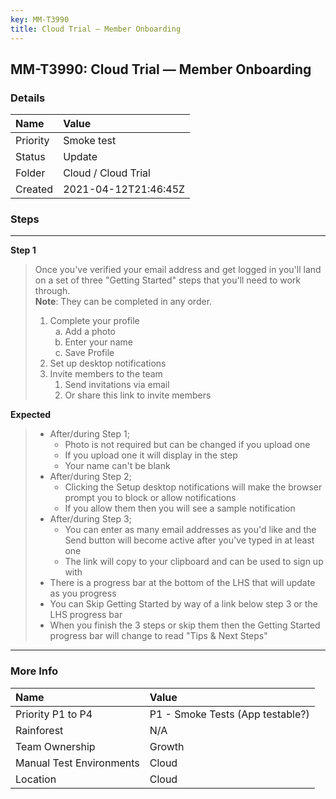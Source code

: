```yaml
---
key: MM-T3990
title: Cloud Trial — Member Onboarding
---
```


## MM-T3990: Cloud Trial — Member Onboarding

### Details

| Name     | Value                |
| :------- | :------------------- |
| Priority | Smoke test           |
| Status   | Update               |
| Folder   | Cloud / Cloud Trial  |
| Created  | 2021-04-12T21:46:45Z |

### Steps

<hr/>

**Step 1**

> <article>Once you've verified your email address and get logged in you'll land on a set of three "Getting Started" steps that you'll need to work through.<br><strong>Note</strong>: They can be completed in any order.<br><ol><li>Complete your profile<ol style="list-style-type: lower-alpha;"><li>Add a photo</li><li>Enter your name</li><li>Save Profile</li></ol></li><li>Set up desktop notifications</li><li>Invite members to the team<ol><li>Send invitations via email</li><li>Or share this link to invite members</li></ol></li></ol></article>

**Expected**

> <article><ul><li>After/during Step 1;<ul><li>Photo is not required but can be changed if you upload one</li><li>If you upload one it will display in the step</li><li>Your name can't be blank</li></ul></li><li>After/during Step 2;<ul><li>Clicking the Setup desktop notifications will make the browser prompt you to block or allow notifications</li><li>If you allow them then you will see a sample notification</li></ul></li><li>After/during Step 3;<ul><li>You can enter as many email addresses as you'd like and the Send button will become active after you've typed in at least one</li><li>The link will copy to your clipboard and can be used to sign up with</li></ul></li><li>There is a progress bar at the bottom of the LHS that will update as you progress</li><li>You can Skip Getting Started by way of a link below step 3 or the LHS progress bar</li><li>When you finish the 3 steps or skip them then the Getting Started progress bar will change to read "Tips &amp; Next Steps"</li></ul></article>

<hr/>

### More Info

| Name                     | Value                            |
| :----------------------- | :------------------------------- |
| Priority P1 to P4        | P1 - Smoke Tests (App testable?) |
| Rainforest               | N/A                              |
| Team Ownership           | Growth                           |
| Manual Test Environments | Cloud                            |
| Location                 | Cloud                            |
